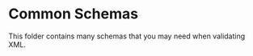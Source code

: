Common Schemas
==============

This folder contains many schemas that you may need when validating XML.
